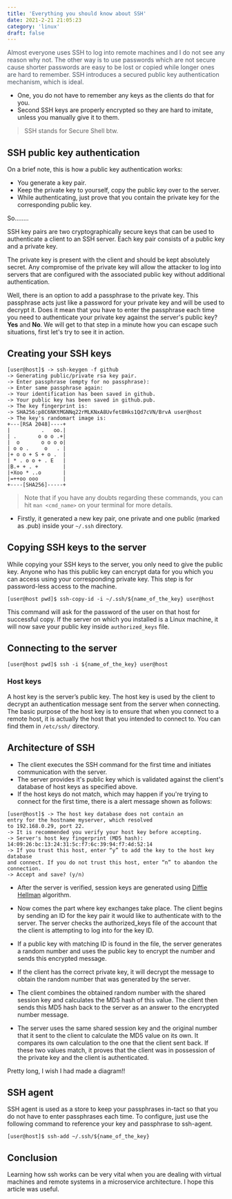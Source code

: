 ```yaml
---
title: 'Everything you should know about SSH'
date: 2021-2-21 21:05:23
category: 'linux'
draft: false
---
```


<p style="color: #4b5563">Almost everyone uses SSH to log into remote machines and I do not see any reason why not. The other way is to use passwords which are not secure cause shorter passwords are easy to be lost or copied while longer ones are hard to
remember. SSH introduces a secured public key authentication mechanism, which
is ideal.</p>

- One, you do not have to remember any keys as the clients do that for you.
- Second SSH keys are properly encrypted so they are hard to imitate, unless you manually give it to them.

> SSH stands for Secure Shell btw.

## SSH public key authentication

On a brief note, this is how a public key authentication works:

- You generate a key pair.
- Keep the private key to yourself, copy the public key over to the server.
- While authenticating, just prove that you contain the private key for the
  corresponding public key.

So........

SSH key pairs are two cryptographically secure keys that can be used to authenticate a client to an SSH server. Each key pair consists of a public key and a private key.

The private key is present with the client and should be kept absolutely secret. Any compromise of the private key will allow the attacker to log into servers that are configured with the associated public key without additional authentication.

Well, there is an option to add a passphrase to the private key. This passphrase acts just like a password for your private key and will be used to decrypt it. Does it mean that you have to enter the passphrase each time you need to authenticate your private key against the server's public key? **Yes** and **No**. We will get to that step in a minute how you can escape such situations, first let's try to see it in action.

## Creating your SSH keys

```
[user@host]$ -> ssh-keygen -f github
-> Generating public/private rsa key pair.
-> Enter passphrase (empty for no passphrase):
-> Enter same passphrase again:
-> Your identification has been saved in github.
-> Your public key has been saved in github.pub.
-> The key fingerprint is:
-> SHA256:p8C6NKtMGNNq22rMLKNxA8Uvfet8Hks1Qd7cVN/BrvA user@host
-> The key's randomart image is:
+---[RSA 2048]----+
|          .   oo.|
| .       o o o .+|
|  o       o o o o|
| o o .     o   . |
|+ o o + S + o .  |
| * . o o + . E   |
|B.+ + . +        |
|+Xoo * ..o       |
|=++oo ooo        |
+----[SHA256]-----+
```

> Note that if you have any doubts regarding these commands,
> you can hit `man <cmd_name>` on your terminal for more details.

- Firstly, it generated a new key pair, one private and one public (marked as .pub) inside your `~/.ssh` directory.

## Copying SSH keys to the server

While copying your SSH keys to the server, you only need to give
the public key. Anyone who has this public key can encrypt data for you
which you can access using your corresponding private key. This step is
for password-less access to the machine.

```
[user@host pwd]$ ssh-copy-id -i ~/.ssh/${name_of_the_key} user@host
```

This command will ask for the password of the user on that host for successful
copy. If the server on which you installed is a Linux machine, it will now save your public key inside `authorized_keys` file.

## Connecting to the server

```
[user@host pwd]$ ssh -i ${name_of_the_key} user@host
```

### Host keys

A host key is the server’s public key. The host key is used by the client to decrypt an authentication message sent from the server when connecting. The basic purpose of the host key is to ensure that when you connect to a remote host, it is actually the host that you intended to
connect to.
You can find them in `/etc/ssh/` directory.

## Architecture of SSH

- The client executes the SSH command for the first time and initiates communication with the server.
- The server provides it's public key which is validated against the client's database of host keys as specified above.
- If the host keys do not match, which may happen if you're trying to connect for the first time, there is a alert message shown as follows:

```
[user@host]$ -> The host key database does not contain an
entry for the hostname myserver, which resolved
to 192.168.0.29, port 22.
-> It is recommended you verify your host key before accepting.
-> Server's host key fingerprint (MD5 hash):
14:09:26:bc:13:24:31:5c:f7:6c:39:94:f7:4d:52:14
-> If you trust this host, enter “y” to add the key to the host key database
and connect. If you do not trust this host, enter “n” to abandon the
connection.
-> Accept and save? (y/n)
```

- After the server is verified, session keys are generated using [Diffie Hellman](https://en.wikipedia.org/wiki/Diffie%E2%80%93Hellman_key_exchange) algorithm.

- Now comes the part where key exchanges take place. The client begins by sending an ID for the key pair it would like to authenticate with to the server.
  The server checks the authorized_keys file of the account that the client is attempting to log into for the key ID.

- If a public key with matching ID is found in the file, the server generates a random number and uses the public key to encrypt the number and sends this encrypted message.

- If the client has the correct private key, it will decrypt the message to obtain the random number that was generated by the server.

- The client combines the obtained random number with the shared session key and calculates the MD5 hash of this value.
  The client then sends this MD5 hash back to the server as an answer to the encrypted number message.

- The server uses the same shared session key and the original number that it sent to the client to calculate the MD5 value on its own. It compares its own calculation to the one that the client sent back. If these two values match, it proves that the client was in possession of the private key and the client is authenticated.

Pretty long, I wish I had made a diagram!!

## SSH agent

SSH agent is used as a store to keep your passphrases in-tact so that you do
not have to enter passphrases each time. To configure, just use the following
command to reference your key and passphrase to ssh-agent.

```
[user@host]$ ssh-add ~/.ssh/${name_of_the_key}
```

## Conclusion

Learning how ssh works can be very vital when you are dealing with virtual machines and remote systems in a microservice architecture. I hope this article was useful.
